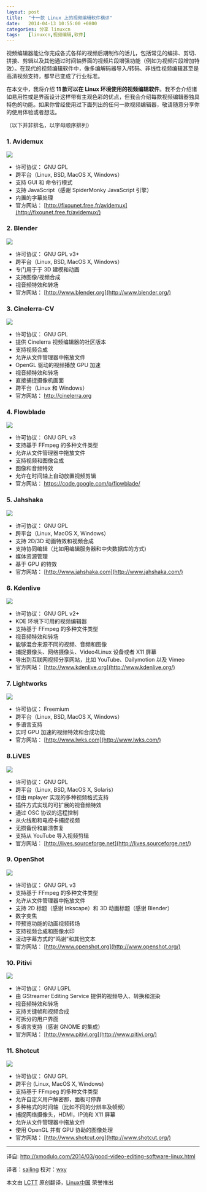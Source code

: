 ```yaml
---
layout: post
title:	"十一款 Linux 上的视频编辑软件横评"
date:	2014-04-13 10:55:00 +0800 
categories:	分享 linuxcn 
tags:	[linuxcn,视频编辑,软件]
---
```



视频编辑器能让你完成各式各样的视频后期制作的活儿，包括常见的编排、剪切、拼接、剪辑以及其他通过时间轴界面的视频片段增强功能（例如为视频片段增加特效）。在现代的视频编辑软件中，像多编解码器导入/转码、非线性视频编辑甚至是高清视频支持，都早已变成了行业标准。


在本文中，我将介绍 **11 款可以在 Linux 环境使用的视频编辑软件**。我不会介绍诸如易用性或是界面设计这样带有主观色彩的优点，但我会介绍每款视频编辑器独具特色的功能。如果你曾经使用过下面列出的任何一款视频编辑器，敬请随意分享你的使用体验或者想法。


（以下并非排名，以字母顺序排列）


### 1. Avidemux


![](/Asserts/Images/album/201404/13/105559fjbbbftuuxzj68xx.jpg)


* 许可协议： GNU GPL
* 跨平台（Linux, BSD, MacOS X, Windows）
* 支持 GUI 和 命令行模式
* 支持 JavaScript（感谢 SpiderMonky JavaScript 引擎）
* 内置的字幕处理
* 官方网站： [http://fixounet.free.fr/avidemux](http://fixounet.free.fr/avidemux/)


### 2. Blender


![](/Asserts/Images/album/201404/13/105602gz5v1hh0wdever55.jpg)


* 许可协议： GNU GPL v3+
* 跨平台（Linux, BSD, MacOS X, Windows）
* 专门用于于 3D 建模和动画
* 支持图像/视频合成
* 视音频特效和转场
* 官方网站： [http://www.blender.org](http://www.blender.org/)


### 3. Cinelerra-CV


![](/Asserts/Images/album/201404/13/105604nkn5gyk88p88k8ml.jpg)


* 许可协议： GNU GPL
* 提供 Cinelerra 视频编辑器的社区版本
* 支持视频合成
* 允许从文件管理器中拖放文件
* OpenGL 驱动的视频播放 GPU 加速
* 视音频特效和转场
* 直接捕捉摄像机画面
* 跨平台（Linux 和 Windows）
* 官方网站： <http://cinelerra.org>


### 4. Flowblade


![](/Asserts/Images/album/201404/13/105607nwpur2bqvp2rxqyq.jpg)


* 许可协议： GNU GPL v3
* 支持基于 FFmpeg 的多种文件类型
* 允许从文件管理器中拖放文件
* 支持视频和图像合成
* 图像和音频特效
* 允许在时间轴上自动放置视频剪辑
* 官方网站： <https://code.google.com/p/flowblade/>


### 5. Jahshaka


![](/Asserts/Images/album/201404/13/105609nwrnz8azn8o8ohy9.jpg)


* 许可协议： GNU GPL
* 跨平台（Linux, MacOS X, Windows）
* 支持 2D/3D 动画特效和视频合成
* 支持协同编辑（比如用编辑服务器和中央数据库的方式)
* 媒体资源管理
* 基于 GPU 的特效
* 官方网站： [http://www.jahshaka.com](http://www.jahshaka.com/)


### 6. Kdenlive


![](/Asserts/Images/album/201404/13/105612exg1dhv9wdlrv9d1.jpg)


* 许可协议： GNU GPL v2+
* KDE 环境下可用的视频编辑器
* 支持基于 FFmpeg 的多种文件类型
* 视音频特效和转场
* 能够混合来源不同的视频、音频和图像
* 捕捉摄像头、网络摄像头、Video4Linux 设备或者 X11 屏幕
* 导出到互联网视频分享网站，比如 YouTube、Dailymotion 以及 Vimeo
* 官方网站： [http://www.kdenlive.org](http://www.kdenlive.org/)


### 7. Lightworks


![](/Asserts/Images/album/201404/13/105614ab5qc2wizbm1pyfb.jpg)


* 许可协议： Freemium
* 跨平台（Linux, BSD, MacOS X, Windows）
* 多语言支持
* 实时 GPU 加速的视频特效和合成功能
* 官方网站： [http://www.lwks.com](http://www.lwks.com/)


### 8.LiVES


![](/Asserts/Images/album/201404/13/105616o43nghg6wl3gyhty.jpg)


* 许可协议： GNU GPL
* 跨平台（Linux, BSD, MacOS X, Solaris）
* 借由 mplayer 实现的多种视频格式支持
* 插件方式实现的可扩展的视音频特效
* 通过 OSC 协议的远程控制
* 从火线和和电视卡捕捉视频
* 无损备份和崩溃恢复
* 支持从 YouTube 导入视频剪辑
* 官方网站： [http://lives.sourceforge.net](http://lives.sourceforge.net/)


### 9. OpenShot


![](/Asserts/Images/album/201404/13/105618kypwxxe6am6lxkyd.jpg)


* 许可协议： GNU GPL v3
* 支持基于 FFmpeg 的多种文件类型
* 允许从文件管理器中拖放文件
* 支持 2D 标题（感谢 Inkscape）和 3D 动画标题（感谢 Blender）
* 数字变焦
* 带预览功能的动画视频转场
* 支持视频合成和图像水印
* 滚动字幕方式的“鸣谢”和其他文本
* 官方网站： [http://www.openshot.org](http://www.openshot.org/)


### 10. Pitivi


![](/Asserts/Images/album/201404/13/105620hjfh6m6vbbjsjjii.jpg)


* 许可协议： GNU LGPL
* 由 GStreamer Editing Service 提供的视频导入、转换和渲染
* 视音频特效和转场
* 支持关键帧和视频合成
* 可拆分的用户界面
* 多语言支持（感谢 GNOME 的集成）
* 官方网站： [http://www.pitivi.org](http://www.pitivi.org/)


### 11. Shotcut


![](/Asserts/Images/album/201404/13/105622u2bfy282qpp0lmhp.jpg)


* 许可协议： GNU GPL
* 跨平台 (Linux, MacOS X, Windows)
* 支持基于 FFmpeg 的多种文件类型
* 允许自定义用户解密那，面板可停靠
* 多种格式的时间轴（比如不同的分辨率及帧频）
* 捕捉网络摄像头，HDMI，IP流和 X11 屏幕
* 允许从文件管理器中拖放文件
* 使用 OpenGL 并有 GPU 协助的图像处理
* 官方网站： [http://www.shotcut.org](http://www.shotcut.org/)




---


译自: <http://xmodulo.com/2014/03/good-video-editing-software-linux.html>


译者：[sailing](https://github.com/blueabysm) 校对：[wxy](https://github.com/wxy)


本文由 [LCTT](https://github.com/LCTT/TranslateProject) 原创翻译，[Linux中国](http://linux.cn/) 荣誉推出
